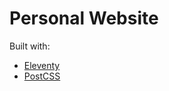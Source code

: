 # Personal Website

Built with:

- [Eleventy](https://www.11ty.dev/)
- [PostCSS](https://postcss.org/)
